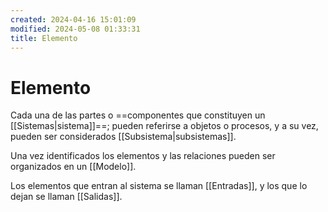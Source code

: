 ```yaml
---
created: 2024-04-16 15:01:09
modified: 2024-05-08 01:33:31
title: Elemento
---
```


# Elemento

Cada una de las partes o ==componentes que constituyen un [[Sistemas|sistema]]==; pueden referirse a objetos o procesos, y a su vez, pueden ser considerados [[Subsistema|subsistemas]].

Una vez identificados los elementos y las relaciones pueden ser organizados en un [[Modelo]].

Los elementos que entran al sistema se llaman [[Entradas]], y los que lo dejan se llaman [[Salidas]].
